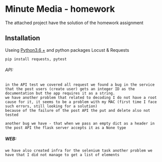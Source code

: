 # Minute Media - homework

The attached project have the solution of the homework assignment

## Installation

Useing [Python3.6 +](https://www.python.org/) and python packages Locust & Requests

```shell
pip install requests, pytest
```

###### API:

    in the API test we covered all request we found a bug in the service that the post users (create user) gets an integer ID as the documentation but the app requires it as a string.
    we have another problem that related to decoding I do not have a root cause for it, it seems to be a problem with my MAC (first time I face such errors, still looking for a solution)
    because of the failure of the post API the put and delete also not tested

    another bug we have - that when we pass an empty dict as a header in the post API the flask server accepts it as a None type

##### WEB:

    we have also created infra for the selenium task another problem we have that I did not manage to get a list of elements
